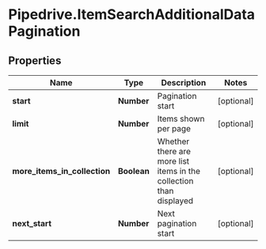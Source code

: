 # Pipedrive.ItemSearchAdditionalDataPagination

## Properties

Name | Type | Description | Notes
------------ | ------------- | ------------- | -------------
**start** | **Number** | Pagination start | [optional] 
**limit** | **Number** | Items shown per page | [optional] 
**more_items_in_collection** | **Boolean** | Whether there are more list items in the collection than displayed | [optional] 
**next_start** | **Number** | Next pagination start | [optional] 


